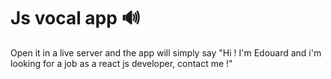 <h1> Js vocal app 🔊 </h1>
Open it in a live server and the app will simply say "Hi ! I'm Edouard and i'm looking for a job as a react js developer, contact me !"
 <br>
